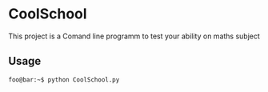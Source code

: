 # CoolSchool

This project is a Comand line programm to test your ability on maths subject

## Usage
```console
foo@bar:~$ python CoolSchool.py
```
